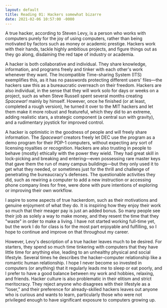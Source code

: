 ```yaml
--- 
layout: default
title: Reading 01: Hackers somewhat bizarre
date: 2021-02-06 10:57:00 -0000
--- 
```


A true hacker, according to Steven Levy, is a person who works with computers purely for the joy of using computers, rather than being motivated by factors such as money or academic prestige. Hackers work with their hands, tackle highly ambitious projects, and figure things out as they go along, disdaining the red tape of industry or academia.

A hacker is both collaborative and individual. They share knowledge, information, and programs freely and tinker with each other's work whenever they want. The Incompatible Time-sharing System (ITS) exemplifies this, as it has no passwords protecting different users' files&mdash;the hackers saw this as a bureaucratic overreach on their freedom. Hackers are also individual, in the sense that they will work solo for days or weeks on a project, such as when Steve Russell spent several months creating *Spacewar!* mainly by himself. However, once he finished (or at least, completed a rough version), he turned it over to the MIT hackers and let them make it more robust and featureful, which they did to an extreme, adding realistic stars, a strategic component (a central sun with gravity), and a rudimentary joystick for improved control.

A hacker is optimistic in the goodness of people and will freely share information. The *Spacewar!* creators freely let DEC use the program as a demo program for their PDP-1 computers, without expecting any sort of licensing royalties or recognition. Hackers are also trusting in people to behave (mostly) ethically with the power they wield. They had great skill in lock-picking and breaking and entering&mdash;even possessing rare master keys that gave them the run of many campus buildings&mdash;but they only used it to get what they needed, or sometimes just for the thrill and challenge of penetrating the bureaucracy's defenses. The questionable activities they did, such as rewiring a computer to add a new instruction or accessing phone company lines for free, were done with pure intentions of exploring or improving their own workflow.

I aspire to some aspects of true hackerdom, such as their motivations and genuine enjoyment of what they do. It is inspiring how they enjoy their work so much that their meager pay is just an added bonus. So many people see their job as solely a way to make money, and they resent the time that they "waste" in order to make a living. I have not started working full-time yet, but the work I do for class is for the most part enjoyable and fulfilling, so I hope to continue and improve on that throughout my career.

However, Levy's description of a true hacker leaves much to be desired. For starters, they spend so much time tinkering with computers that they have little time for anything else, leading to an unhealthy physical and social lifestyle. Several times he describes the hacker&ndash;computer relationship like a romantic human relationship. I hope I never become so invested in computers (or anything) that it regularly leads me to sleep or eat poorly, and I prefer to have a good balance between my work and hobbies, relaxing, and friends. Hacker culture is also problematic in their elitism and strict meritocracy. They reject anyone who disagrees with their lifestyle as a "loser," and their preference for already-skilled hackers leaves out anyone who is curious and wants to learn, particularly those who were not privileged enough to have significant exposure to computers growing up.
